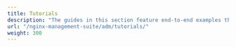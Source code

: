 ```yaml
---
title: Tutorials
description: "The guides in this section feature end-to-end examples that will help you get the most out of the App Delivery Manager module. "
url: "/nginx-management-suite/adm/tutorials/"
weight: 300
---
```

